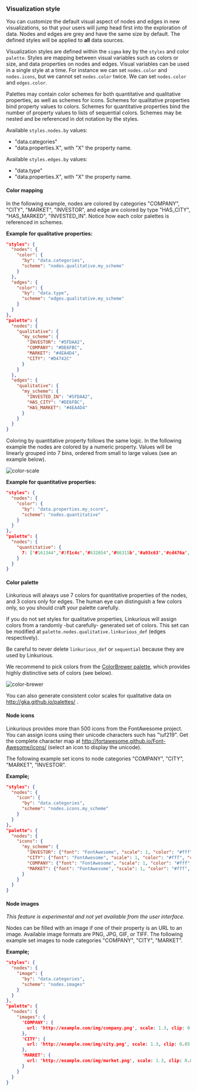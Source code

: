 ### Visualization style

You can customize the default visual aspect of nodes and edges in new visualizations, so that your users will jump head first into the exploration of data. Nodes and edges are grey and have the same size by default. The defined styles will be applied to **all** data sources.

Visualization styles are defined within the `sigma` key by the `styles` and color `palette`. Styles are mapping between visual variables such as colors or size, and data properties on nodes and edges. Visual variables can be used in a single style at a time. For instance we can set `nodes.color` and `nodes.icons`, but we cannot set `nodes.color` twice. We can set `nodes.color` and `edges.color`.

Palettes may contain color schemes for both quantitative and qualitative properties, as well as schemes for icons. Schemes for qualitative properties bind property values to colors. Schemes for quantitative properties bind the number of property values to lists of sequential colors. Schemes may be nested and be referenced in dot notation by the styles.

Available `styles.nodes.by` values:
- "data.categories"
- "data.properties.X", with "X" the property name.

Available `styles.edges.by` values:
- "data.type"
- "data.properties.X", with "X" the property name.

#### Color mapping

In the following example, nodes are colored by categories "COMPANY", "CITY", "MARKET", "INVESTOR", and edge are colored by type "HAS_CITY", "HAS_MARKED", "INVESTED_IN". Notice how each color palettes is referenced in schemes.

**Example for qualitative properties:**
```json
"styles": {
  "nodes": {
    "color": {
      "by": "data.categories",
      "scheme": "nodes.qualitative.my_scheme"
    }
  },
  "edges": {
    "color": {
      "by": "data.type",
      "scheme": "edges.qualitative.my_scheme"
    }
  }
},
"palette": {
  "nodes": {
    "qualitative": {
      "my_scheme": {
        "INVESTOR": "#5FDAA2",
        "COMPANY": "#DE6FBC",
        "MARKET": "#4EA4D4",
        "CITY": "#D4742C"
      }
    }
  },
  "edges": {
    "qualitative": {
      "my_scheme": {
        "INVESTED_IN": "#5FDAA2",
        "HAS_CITY": "#DE6FBC",
        "HAS_MARKET": "#4EA4D4"
      }
    }
  }
}
```

Coloring by quantitative property follows the same logic. In the following example the nodes are colored by a numeric property. Values will be linearly grouped into 7 bins, ordered from small to large values (see an example below).

![color-scale](https://raw.githubusercontent.com/Linkurious/linkurious-enterprise-manual/master/screenshots/141.png)

**Example for quantitative properties:**
```json
"styles": {
  "nodes": {
    "color": {
      "by": "data.properties.my_score",
      "scheme": "nodes.quantitative"
    }
  }
},
"palette": {
  "nodes": {
    "quantitative": {
      7: ['#161344','#3f1c4c','#632654','#86315b','#a93c63','#cd476a','#f35371']
    }
  }
}
```

#### Color palette

Linkurious will always use 7 colors for quantitative properties of the nodes, and 3 colors only for edges. The human eye can distinguish a few colors only, so you should craft your palette carefully.

If you do not set styles for qualitative properties, Linkurious will assign colors from a randomly -but carefully- generated set of colors. This set can be modified at `palette.nodes.qualitative.linkurious_def` (edges respectively).

Be careful to never delete `linkurious_def` or `sequential` because they are used by Linkurious.

We recommend to pick colors from the [ColorBrewer palette](https://github.com/Linkurious/linkurious.js/blob/develop/plugins/sigma.plugins.colorbrewer/sigma.plugins.colorbrewer.js), which provides highly distinctive sets of colors (see below).

![color-brewer](https://raw.githubusercontent.com/Linkurious/linkurious-enterprise-manual/master/screenshots/142.png)

You can also generate consistent color scales for qualitative data on http://gka.github.io/palettes/ .

#### Node icons

Linkurious provides more than 500 icons from the FontAwesome project. You can assign icons using their unicode characters such has "\uf219". Get the complete character map at http://fortawesome.github.io/Font-Awesome/icons/ (select an icon to display the unicode).

The following example set icons to node categories "COMPANY", "CITY", "MARKET", "INVESTOR".

**Example;**
```json
"styles": {
  "nodes": {
    "icon": {
      "by": "data.categories",
      "scheme": "nodes.icons.my_scheme"
    }
  }
},
"palette": {
  "nodes": {
    "icons": {
      "my_scheme": {
        "INVESTOR": {"font": "FontAwesome", "scale": 1, "color": "#fff", "content": "\uf19c"},
        "CITY": {"font": "FontAwesome", "scale": 1, "color": "#fff", "content": "\uf015"},
        "COMPANY": {"font": "FontAwesome", "scale": 1, "color": "#fff", "content": "\uf135"},
        "MARKET": {"font": "FontAwesome", "scale": 1, "color": "#fff", "content": "\uf219"}
      }
    }
  }
}
```

#### Node images

*This feature is experimental and not yet available from the user interface.*

Nodes can be filled with an image if one of their property is an URL to an image. Available image formats are PNG, JPG, GIF, or TIFF. The following example set images to node categories "COMPANY", "CITY", "MARKET".


**Example;**
```json
"styles": {
  "nodes": {
    "image": {
      "by": "data.categories",
      "scheme": "nodes.images"
    }
  }
},
"palette": {
  "nodes": {
    "images": {
      'COMPANY': {
        url: 'http://example.com/img/company.png', scale: 1.3, clip: 0.85
      },
      'CITY': {
        url: 'http://example.com/img/city.png', scale: 1.3, clip: 0.85
      },
      'MARKET': {
        url: 'http://example.com/img/market.png', scale: 1.3, clip: 0.85
      }
    }
  }
}
```
